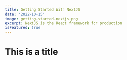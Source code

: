 ```yaml
---
title: Getting Started With NextJS
date: '2022-10-15'
image: getting-started-nextjs.png
excerpt: NextJS is the React framework for production
isFeatured: true
---
```


# This is a title
